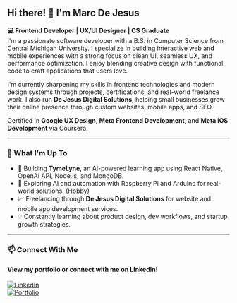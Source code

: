## Hi there! 👋 I'm Marc De Jesus

**💻 Frontend Developer | UX/UI Designer | CS Graduate**  
I'm a passionate software developer with a B.S. in Computer Science from Central Michigan University. I specialize in building interactive web and mobile experiences with a strong focus on clean UI, seamless UX, and performance optimization. I enjoy blending creative design with functional code to craft applications that users love.

I'm currently sharpening my skills in frontend technologies and modern design systems through projects, certifications, and real-world freelance work. I also run **De Jesus Digital Solutions**, helping small businesses grow their online presence through custom websites, mobile apps, and SEO.

Certified in **Google UX Design**, **Meta Frontend Development**, and **Meta iOS Development** via Coursera.

---

### 🚀 What I'm Up To

- 🔨 Building **TymeLyne**, an AI-powered learning app using React Native, OpenAI API, Node.js, and MongoDB.
- 🧠 Exploring AI and automation with Raspberry Pi and Arduino for real-world solutions. (Hobby)
- 📈 Freelancing through **De Jesus Digital Solutions** for website and mobile app development services.
- 💡 Constantly learning about product design, dev workflows, and startup growth strategies.

---

### 📫 Connect With Me  

#### View my portfolio or connect with me on LinkedIn!  
[![LinkedIn](https://img.shields.io/badge/-LinkedIn-0077B5?logo=linkedin&logoColor=white&style=flat)](https://www.linkedin.com/in/marc-de-jes%C3%BAs-075185252/)  
[![Portfolio](https://img.shields.io/badge/-Portfolio-black?style=flat&logo=vercel)](https://marcdejesus.vercel.app/)  
